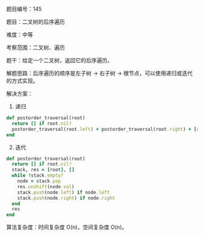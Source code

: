 题目编号：145

题目：二叉树的后序遍历

难度：中等

考察范围：二叉树、遍历

题干：给定一个二叉树，返回它的后序遍历。

解题思路：后序遍历的顺序是左子树 -> 右子树 -> 根节点，可以使用递归或迭代的方式实现。

解决方案：

1. 递归

```ruby
def postorder_traversal(root)
  return [] if root.nil?
  postorder_traversal(root.left) + postorder_traversal(root.right) + [root.val]
end
```

2. 迭代

```ruby
def postorder_traversal(root)
  return [] if root.nil?
  stack, res = [root], []
  while !stack.empty?
    node = stack.pop
    res.unshift(node.val)
    stack.push(node.left) if node.left
    stack.push(node.right) if node.right
  end
  res
end
```

算法复杂度：时间复杂度 O(n)，空间复杂度 O(n)。